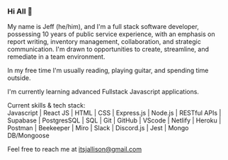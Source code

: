 ### Hi All 👋

My name is Jeff (he/him), and I'm a full stack software developer, possessing 10 years of public service experience, with an emphasis on report writing, inventory management, collaboration, and strategic communication. I'm drawn to opportunities to create, streamline, and remediate in a team environment. 

In my free time I'm usually reading, playing guitar, and spending time outside.

I'm currently learning advanced Fullstack Javascript applications.

Current skills & tech stack: <br>
Javascript | React JS | HTML | CSS | Express.js | Node.js | RESTful APIs | Supabase | PostgresSQL | SQL | Git | GitHub | VScode | Netlify | Heroku | Postman | Beekeeper | Miro | Slack | Discord.js | Jest | Mongo DB/Mongoose

Feel free to reach me at itsjallison@gmail.com

<!--
**JeffreyAllison/JeffreyAllison** is a ✨ _special_ ✨ repository because its `README.md` (this file) appears on your GitHub profile.

Here are some ideas to get you started:

- 🔭 I’m currently working on ...
- 🌱 I’m currently learning ...
- 👯 I’m looking to collaborate on ...
- 🤔 I’m looking for help with ...
- 💬 Ask me about ...
- 📫 How to reach me: ...
- 😄 Pronouns: ...
- ⚡ Fun fact: ...
-->
